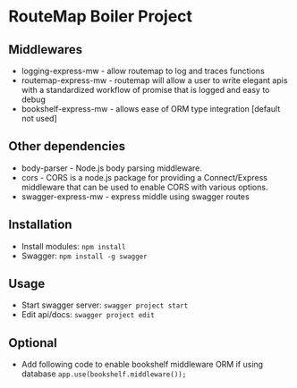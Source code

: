 # RouteMap Boiler Project
## Middlewares
* logging-express-mw -  allow routemap to log and traces functions
* routemap-express-mw - routemap will allow a user to write elegant apis with a standardized workflow of promise that is logged and easy to debug
* bookshelf-express-mw - allows ease of ORM type integration [default not used]

## Other dependencies
* body-parser - Node.js body parsing middleware.
* cors - CORS is a node.js package for providing a Connect/Express middleware that can be used to enable CORS with various options.
* swagger-express-mw - express middle using swagger routes

## Installation
* Install modules: ```npm install```
* Swagger: ```npm install -g swagger```

## Usage
* Start swagger server: ```swagger project start```
* Edit api/docs: ```swagger project edit```

## Optional
* Add following code to enable bookshelf middleware ORM if using database ```app.use(bookshelf.middleware());```
